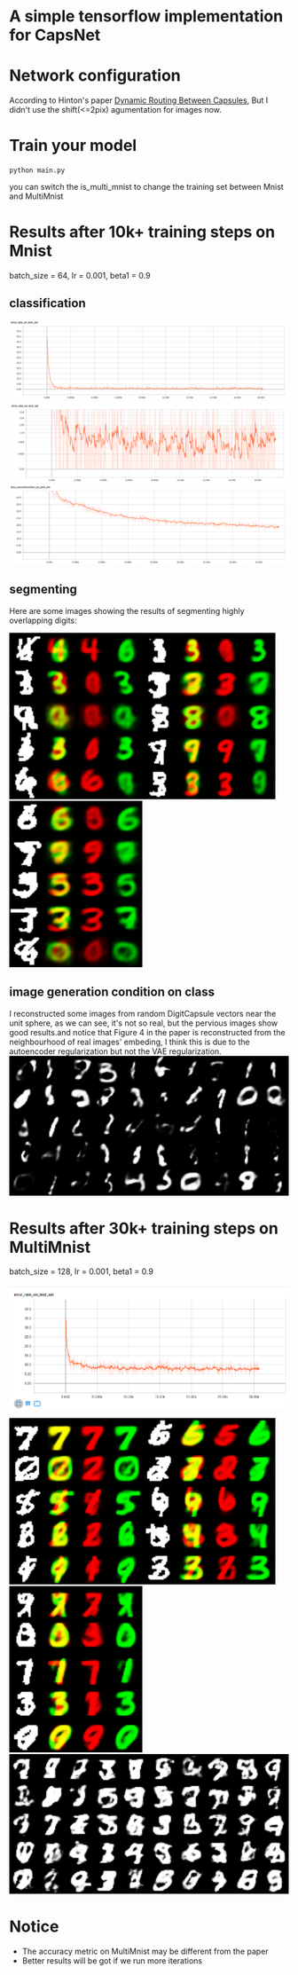 # A simple tensorflow implementation for CapsNet

# Network configuration

According to  Hinton's paper [Dynamic Routing Between Capsules](https://arxiv.org/abs/1710.09829), But I didn't use the shift(<=2pix) agumentation for images now.

# Train your model

	python main.py

you can switch the is_multi_mnist to change the training set between Mnist and MultiMnist

# Results after 10k+ training steps on Mnist

batch_size = 64, lr = 0.001, beta1 = 0.9

## classification

![image](./images/single/test_error_rate.png)
![image](./images/single/test_error_rate_bigger.png)
![image](./images/single/rec_error_rate.png)

## segmenting

Here are some images showing the results of segmenting highly overlapping digits:

<img src="./images/single/MultiMnistReconstruction11655.png" width="240"><img src="./images/single/MultiMnistReconstruction11676.png" width="240"><img src="./images/single/MultiMnistReconstruction11689.png" width="240">

## image generation condition on class

I reconstructed some images from random DigitCapsule vectors near the unit sphere, as we can see, it's not so real, but the pervious images show good results.and notice that Figure 4 in the paper is reconstructed from the neighbourhood of real images' embeding, I think this is due to the autoencoder regularization but not the VAE regularization.
<img src="./images/single/SampleFromH11681.png" width="720">

# Results after 30k+ training steps on MultiMnist

batch_size = 128, lr = 0.001, beta1 = 0.9

![image](./images/multi/test_error_rate.png)

<img src="./images/multi/MultiMnistReconstruction30915.png" width="240"><img src="./images/multi/MultiMnistReconstruction30929.png" width="240"><img src="./images/multi/MultiMnistReconstruction30940.png" width="240">
![image](./images/multi/SampleFromH30929.png)

# Notice
* The accuracy metric on MultiMnist may be different from the paper
* Better results will be got if we run more iterations
